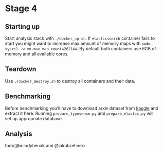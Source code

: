 # Stage 4

## Starting up

Start analysis stack with `./docker_up.sh`. If `elasticsearch` container fails to start you might want to increase max amount of memory maps with `sudo sysctl -w vm.max_map_count=262144`. By default both containers use 6GB of memory and all available cores.

## Teardown

Use `./docker_destroy.sh` to destroy all containers and their data.

## Benchmarking
Before benchmarking you'll have to download arxiv dataset from [kaggle](https://www.kaggle.com/datasets/Cornell-University/arxiv) and extract it here. Running `prepare_typesense.py` and `prepare_elastic.py` will set up appropriate database.

## Analysis
todo(@mlodybercik and @jakubzehner)
